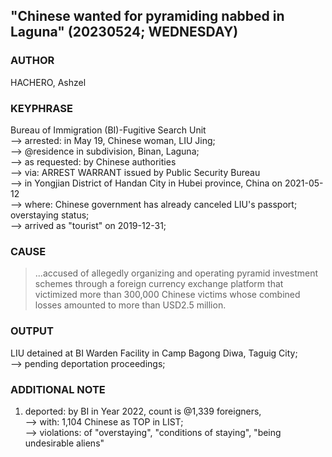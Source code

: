 ## "Chinese wanted for pyramiding nabbed in Laguna" (20230524; WEDNESDAY)

### AUTHOR

HACHERO, Ashzel

### KEYPHRASE

Bureau of Immigration (BI)-Fugitive Search Unit<br/>
--> arrested: in May 19, Chinese woman, LIU Jing;<br/>
--> @residence in subdivision, Binan, Laguna;<br/>
--> as requested: by Chinese authorities<br/>
--> via: ARREST WARRANT issued by Public Security Bureau<br/> 
--> in Yongjian District of Handan City in Hubei province, China on 2021-05-12<br/>
--> where: Chinese government has already canceled LIU's passport; overstaying status;<br/>
--> arrived as "tourist" on 2019-12-31;

### CAUSE

> ...accused of allegedly organizing and operating pyramid investment schemes through a foreign currency exchange platform that victimized more than 300,000 Chinese victims whose combined losses amounted to more than USD2.5 million.

### OUTPUT

LIU detained at BI Warden Facility in Camp Bagong Diwa, Taguig City;<br/>
--> pending deportation proceedings;

### ADDITIONAL NOTE

1) deported: by BI in Year 2022, count is @1,339 foreigners,<br/>
--> with: 1,104 Chinese as TOP in LIST;<br/>
--> violations: of "overstaying", "conditions of staying", "being undesirable aliens"
